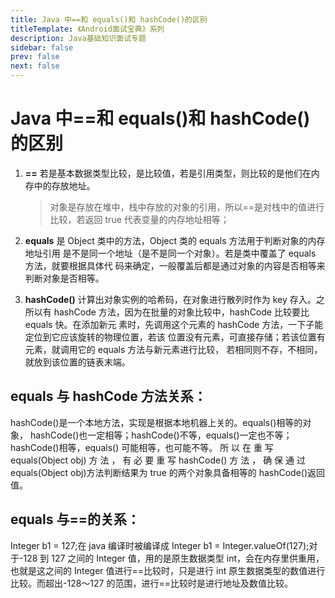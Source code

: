 ```yaml
---
title: Java 中==和 equals()和 hashCode()的区别
titleTemplate: 《Android面试宝典》系列
description: Java基础知识面试专题
sidebar: false
prev: false
next: false
---
```


# Java 中==和 equals()和 hashCode()的区别

1. **==** 若是基本数据类型比较，是比较值，若是引用类型，则比较的是他们在内存中的存放地址。
   > 对象是存放在堆中，栈中存放的对象的引用，所以==是对栈中的值进行比较，若返回 true 代表变量的内存地址相等；
2. **equals** 是 Object 类中的方法，Object 类的 equals 方法用于判断对象的内存地址引用
   是不是同一个地址（是不是同一个对象）。若是类中覆盖了 equals 方法，就要根据具体代
   码来确定，一般覆盖后都是通过对象的内容是否相等来判断对象是否相等。

3. **hashCode()** 计算出对象实例的哈希码，在对象进行散列时作为 key 存入。之所以有
   hashCode 方法，因为在批量的对象比较中，hashCode 比较要比 equals 快。在添加新元
   素时，先调用这个元素的 hashCode 方法，一下子能定位到它应该旋转的物理位置，若该
   位置没有元素，可直接存储；若该位置有元素，就调用它的 equals 方法与新元素进行比较，
   若相同则不存，不相同，就放到该位置的链表末端。

## equals 与 hashCode 方法关系：

hashCode()是一个本地方法，实现是根据本地机器上关的。equals()相等的对象，
hashCode()也一定相等；hashCode()不等，equals()一定也不等；hashCode()相等，equals()
可能相等，也可能不等。
所 以 在 重 写 equals(Object obj) 方 法 ， 有 必 要 重 写 hashCode() 方 法 ， 确 保 通 过
equals(Object obj)方法判断结果为 true 的两个对象具备相等的 hashCode()返回值。

## equals 与==的关系：

Integer b1 = 127;在 java 编译时被编译成 Integer b1 = Integer.valueOf(127);对于-128
到 127 之间的 Integer 值，用的是原生数据类型 int，会在内存里供重用，也就是这之间的
Integer 值进行==比较时，只是进行 int 原生数据类型的数值进行比较。而超出-128〜127
的范围，进行==比较时是进行地址及数值比较。
